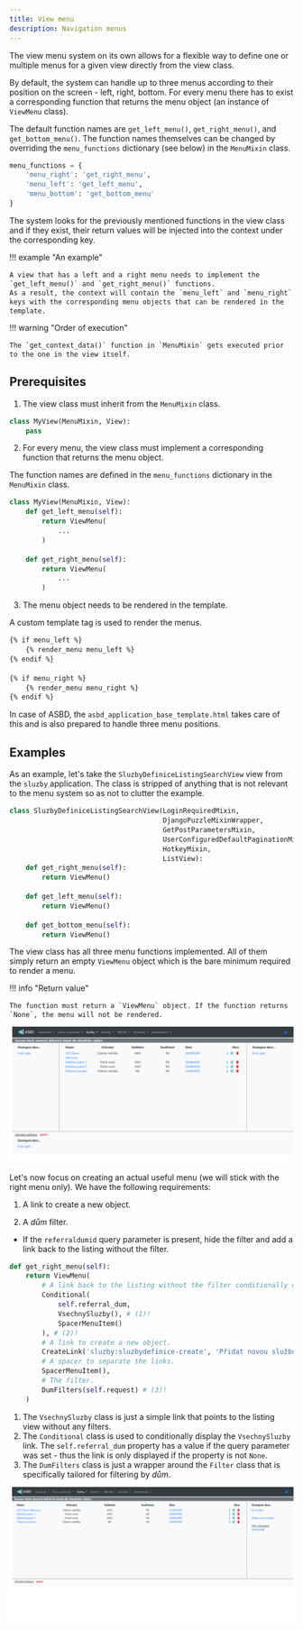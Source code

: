 ```yaml
---
title: View menu
description: Navigation menus
---
```


The view menu system on its own allows for a flexible way to define one or multiple menus for a given view directly from the view class.

By default, the system can handle up to three menus according to their position on the screen - left, right, bottom. For every menu there has to exist a corresponding function that returns the menu object (an instance of `ViewMenu` class).

The default function names are `get_left_menu()`, `get_right_menu()`, and `get_bottom_menu()`. The function names themselves can be changed by overriding the `menu_functions` dictionary (see below) in the `MenuMixin` class.

```Python
menu_functions = {
    'menu_right': 'get_right_menu',
    'menu_left': 'get_left_menu',
    'menu_bottom': 'get_bottom_menu'
}
```

The system looks for the previously mentioned functions in the view class and if they exist, their return values will be injected into the context under the corresponding key.

!!! example "An example"

    A view that has a left and a right menu needs to implement the `get_left_menu()` and `get_right_menu()` functions.
    As a result, the context will contain the `menu_left` and `menu_right` keys with the corresponding menu objects that can be rendered in the template.

!!! warning "Order of execution"

    The `get_context_data()` function in `MenuMixin` gets executed prior to the one in the view itself.

## Prerequisites

1) The view class must inherit from the `MenuMixin` class.

```Python title="views.py"
class MyView(MenuMixin, View):
    pass
```

2) For every menu, the view class must implement a corresponding function that returns the menu object.

The function names are defined in the `menu_functions` dictionary in the `MenuMixin` class.

```Python title="views.py"
class MyView(MenuMixin, View):
    def get_left_menu(self):
        return ViewMenu(
            ...
        )

    def get_right_menu(self):
        return ViewMenu(
            ...
        )
```

3) The menu object needs to be rendered in the template.

A custom template tag is used to render the menus.

```HTML title="template.html"
{% if menu_left %}
    {% render_menu menu_left %}
{% endif %}

{% if menu_right %}
    {% render_menu menu_right %}
{% endif %}
```

In case of ASBD, the `asbd_application_base_template.html` takes care of this and is also prepared to handle three menu positions.

## Examples

As an example, let's take the `SluzbyDefiniceListingSearchView` view from the `sluzby` application. The class is stripped of anything that is not relevant to the menu system so as not to clutter the example.

```Python title="sluzby/views.py"
class SluzbyDefiniceListingSearchView(LoginRequiredMixin,
                                      DjangoPuzzleMixinWrapper,
                                      GetPostParametersMixin,
                                      UserConfiguredDefaultPaginationMixin,
                                      HotkeyMixin,
                                      ListView):
    def get_right_menu(self):
        return ViewMenu()

    def get_left_menu(self):
        return ViewMenu()

    def get_bottom_menu(self):
        return ViewMenu()
```

The view class has all three menu functions implemented. All of them simply return an empty `ViewMenu` object which is the bare minimum required to render a menu.

!!! info "Return value"

    The function must return a `ViewMenu` object. If the function returns `None`, the menu will not be rendered.

![alt text](<all_views_empty.png>)

Let's now focus on creating an actual useful menu (we will stick with the right menu only). We have the following requirements:

1) A link to create a new object.

2) A *dům* filter.

- If the `referraldumid` query parameter is present, hide the filter and add a link back to the listing without the filter.

```Python title="sluzby/views.py"
def get_right_menu(self):
    return ViewMenu(
        # A link back to the listing without the filter conditionally displayed based on the value of the query parameter.
        Conditional(
            self.referral_dum,
            VsechnySluzby(), # (1)!
            SpacerMenuItem()
        ), # (2)!
        # A link to create a new object.
        CreateLink('sluzby:sluzbydefinice-create', 'Přidat novou službu', query_params=self.query_params),
        # A spacer to separate the links.
        SpacerMenuItem(),
        # The filter.
        DumFilters(self.request) # (3)!
    )
```

1. The `VsechnySluzby` class is just a simple link that points to the listing view without any filters.
2. The `Conditional` class is used to conditionally display the `VsechnySluzby` link. The `self.referral_dum` property has a value if the query parameter was set - thus the link is only displayed if the property is not `None`.
3. The `DumFilters` class is just a wrapper around the `Filter` class that is specifically tailored for filtering by *dům*.

![alt text](<single_complex_menu.png>)
